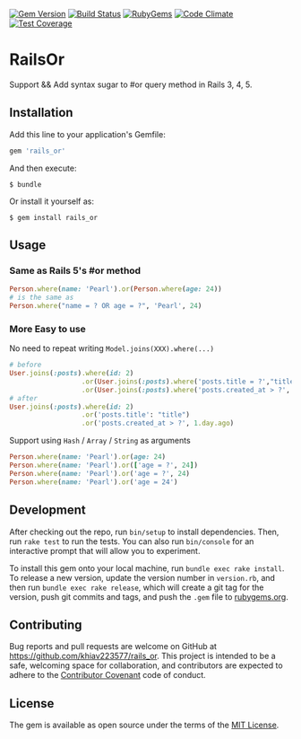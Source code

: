 [![Gem Version](https://img.shields.io/gem/v/rails_or.svg?style=flat)](https://rubygems.org/gems/rails_or)
[![Build Status](https://travis-ci.org/khiav223577/rails_or.svg?branch=master)](https://travis-ci.org/khiav223577/rails_or)
[![RubyGems](http://img.shields.io/gem/dt/rails_or.svg?style=flat)](https://rubygems.org/gems/rails_or)
[![Code Climate](https://codeclimate.com/github/khiav223577/rails_or/badges/gpa.svg)](https://codeclimate.com/github/khiav223577/rails_or)
[![Test Coverage](https://codeclimate.com/github/khiav223577/rails_or/badges/coverage.svg)](https://codeclimate.com/github/khiav223577/rails_or/coverage)

# RailsOr

Support && Add syntax sugar to #or query method in Rails 3, 4, 5.

## Installation

Add this line to your application's Gemfile:

```ruby
gem 'rails_or'
```

And then execute:

    $ bundle

Or install it yourself as:

    $ gem install rails_or

## Usage

### Same as Rails 5's #or method
```rb
Person.where(name: 'Pearl').or(Person.where(age: 24))
# is the same as
Person.where("name = ? OR age = ?", 'Pearl', 24)
```

### More Easy to use 
No need to repeat writing `Model.joins(XXX).where(...)`
```rb
# before
User.joins(:posts).where(id: 2)
                  .or(User.joins(:posts).where('posts.title = ?',"title"))
                  .or(User.joins(:posts).where('posts.created_at > ?', 1.day.ago))
# after
User.joins(:posts).where(id: 2)
                  .or('posts.title': "title")
                  .or('posts.created_at > ?', 1.day.ago)
```
Support using `Hash` / `Array` / `String` as arguments
```rb
Person.where(name: 'Pearl').or(age: 24)
Person.where(name: 'Pearl').or(['age = ?', 24])
Person.where(name: 'Pearl').or('age = ?', 24)
Person.where(name: 'Pearl').or('age = 24')
```



## Development

After checking out the repo, run `bin/setup` to install dependencies. Then, run `rake test` to run the tests. You can also run `bin/console` for an interactive prompt that will allow you to experiment.

To install this gem onto your local machine, run `bundle exec rake install`. To release a new version, update the version number in `version.rb`, and then run `bundle exec rake release`, which will create a git tag for the version, push git commits and tags, and push the `.gem` file to [rubygems.org](https://rubygems.org).

## Contributing

Bug reports and pull requests are welcome on GitHub at https://github.com/khiav223577/rails_or. This project is intended to be a safe, welcoming space for collaboration, and contributors are expected to adhere to the [Contributor Covenant](http://contributor-covenant.org) code of conduct.


## License

The gem is available as open source under the terms of the [MIT License](http://opensource.org/licenses/MIT).

